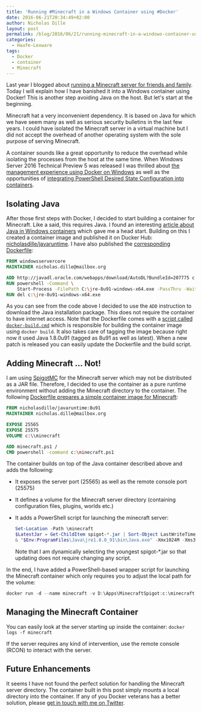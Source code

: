 ```yaml
---
title: 'Running #Minecraft in a Windows Container using #Docker'
date: 2016-06-21T20:34:49+02:00
author: Nicholas Dille
layout: post
permalink: /blog/2016/06/21/running-minecraft-in-a-windows-container-using-docker/
categories:
  - Haufe-Lexware
tags:
  - Docker
  - container
  - Minecraft
---
```

Last year I blogged about [running a Minecraft server for friends and family](http://dille.name/blog/2015/09/09/how-to-build-a-custom-minecraft-server-for-friends-and-family/). Today I will explain how I have banished it into a Windows container using Docker! This is another step avoiding Java on the host. But let's start at the beginning.<!--more-->

Minecraft hat a very inconvenient dependency. It is based on Java for which we have seem many as well as serious security bulletins in the last few years. I could have isolated the Minecraft server in a virtual machine but I did not accept the overhead of another operating system with the sole purpose of serving Minecraft.

A container sounds like a great opportunity to reduce the overhead while isolating the processes from the host at the same time. When Windows Server 2016 Technical Preview 5 was released I was thrilled about [the management experience using Docker on Windows](http://dille.name/blog/2016/06/08/build-ship-run-containers-with-windows-server-2016-tp5/) as well as the opportunities of [integrating PowerShell Desired State Configuration into containers](http://dille.name/blog/2016/06/17/powershell-desired-state-configuration-psdsc-in-windows-containers-using-docker/).

## Isolating Java

After those first steps with Docker, I decided to start building a container for Minecraft. Like a said, this requires Java. I found an interesting [article about Java in Windows containers](https://alexandrnikitin.github.io/blog/running-java-inside-windows-container-on-windows-server/) which gave me a head start. Building on this I created a container image and published it on Ducker Hub: [nicholasdille/javaruntime](https://hub.docker.com/r/nicholasdille/javaruntime/). I have also published the [corresponding Dockerfile](https://github.com/nicholasdille/docker/blob/master/java/Dockerfile):

```Dockerfile
FROM windowsservercore
MAINTAINER nicholas.dille@mailbox.org

ADD http://javadl.oracle.com/webapps/download/AutoDL?BundleId=207775 c:\jre-8u91-windows-x64.exe
RUN powershell -Command \
    Start-Process -FilePath C:\jre-8u91-windows-x64.exe -PassThru -Wait -ArgumentList \"/s /L c:\Java64.log\"
RUN del c:\jre-8u91-windows-x64.exe
```

As you can see from the code above I decided to use the `ADD` instruction to download the Java installation package. This does not require the container to have internet access. Note that the Dockerfile comes with a [script called `docker-build.cmd`](https://github.com/nicholasdille/docker/blob/master/java/docker-build.cmd) which is responsible for building the container image using `docker build`. It also takes care of tagging the image because right now it used Java 1.8.0u91 (tagged as 8u91 as well as latest). When a new patch is released you can easily update the Dockerfile and the build script.

## Adding Minecraft ... Not!

I am using [SpigotMC](https://www.spigotmc.org/) for the Minecraft server which may not be distributed as a JAR file. Therefore, I decided to use the container as a pure runtime environment without adding the Minecraft directory to the container. The following [Dockerfile prepares a simple container image for Minecraft](https://github.com/nicholasdille/docker/blob/master/spigotmc/Dockerfile):

```Dockerfile
FROM nicholasdille/javaruntime:8u91
MAINTAINER nicholas.dille@mailbox.org

EXPOSE 25565
EXPOSE 25575
VOLUME c:\\minecraft

ADD minecraft.ps1 /
CMD powershell -command c:\minecraft.ps1
```

The container builds on top of the Java container described above and adds the following:

- It exposes the server port (25565) as well as the remote console port (25575)
- It defines a volume for the Minecraft server directory (containing configuration files, plugins, worlds etc.)
- It adds a PowerShell script for launching the minecraft server:

  ```PowerShell
  Set-Location -Path \minecraft
  $LatestJar = Get-ChildItem spigot-*.jar | Sort-Object LastWriteTime | Select-Object -Last 1 -ExpandProperty Name
  & "$Env:ProgramFiles\Java\jre1.8.0_91\bin\Java.exe" -Xmx1024M -Xms32M -jar $LatestJar -W .\worlds
  ```
  
  Note that I am dynamically selecting the youngest spigot-*.jar so that updating does not require changing any script.

In the end, I have added a PowerShell-based wrapper script for launching the Minecraft container which only requires you to adjust the local path for the volume:

```PowerShell
docker run -d --name minecraft -v D:\Apps\MinecraftSpigot:c:\minecraft -p 25565:25565 -p 25575:25575 nicholasdille/spigotmc
```

## Managing the Minecraft Container

You can easily look at the server starting up inside the container: `docker logs -f minecraft`

If the server requires any kind of intervention, use the remote console (RCON) to interact with the server.

## Future Enhancements

It seems I have not found the perfect solution for handling the Minecraft server directory. The container built in this post simply mounts a local directory into the container. If any of you Docker veterans has a better solution, please [get in touch with me on Twitter](https://twitter.com/nicholasdille).
